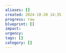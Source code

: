 ```yaml
---
aliases: []
created: 2024-10-20 14:35
progress: raw
blueprint: []
impact: 
urgency: 
tags: []
category: []
---
```

